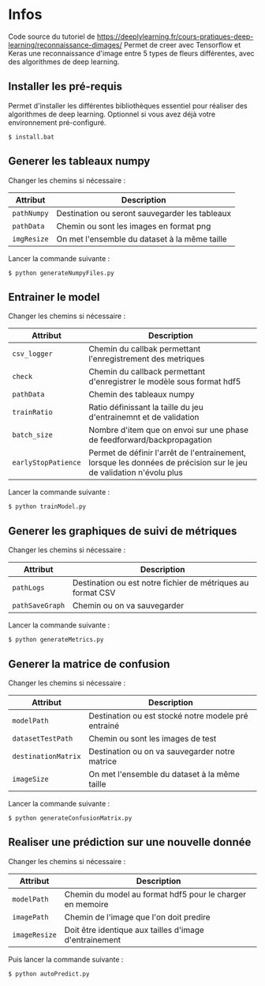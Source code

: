 # Infos
Code source du tutoriel de https://deeplylearning.fr/cours-pratiques-deep-learning/reconnaissance-dimages/
Permet de creer avec Tensorflow et Keras une reconnaissance d'image entre 5 types de fleurs différentes, avec des algorithmes de deep learning.

## Installer les pré-requis
Permet d'installer les différentes bibliothèques essentiel pour réaliser des algorithmes de deep learning. Optionnel si vous avez déjà votre environnement pré-configuré.

`$ install.bat`

## Generer les tableaux numpy
Changer les chemins si nécessaire :

| Attribut | Description                    |
| ------------- | ------------------------------ |
| `pathNumpy`      | Destination ou seront sauvegarder les tableaux      |
| `pathData`   | Chemin ou sont les images en format png    |
| `imgResize`   | On met l'ensemble du dataset à la même taille    | 

Lancer la commande suivante :

`$ python generateNumpyFiles.py`

## Entrainer le model
Changer les chemins si nécessaire :

| Attribut | Description                    |
| ------------- | ------------------------------ |
| `csv_logger`      | Chemin du callbak permettant l'enregistrement des metriques      |
| `check`   | Chemin du callback permettant d'enregistrer le modèle sous format hdf5    |
| `pathData`   | Chemin des tableaux numpy   |
| `trainRatio`   | Ratio définissant la taille du jeu d'entrainemnt et de validation   |
| `batch_size`   | Nombre d'item que on envoi sur une phase de feedforward/backpropagation   |
| `earlyStopPatience`   | Permet de définir l'arrêt de l'entrainement, lorsque les données de précision sur le jeu de validation n'évolu plus  |

Lancer la commande suivante :

`$ python trainModel.py`

## Generer les graphiques de suivi de métriques
Changer les chemins si nécessaire :

| Attribut | Description                    |
| ------------- | ------------------------------ |
| `pathLogs`      | Destination ou est notre fichier de métriques au format CSV      |
| `pathSaveGraph`   | Chemin ou on va sauvegarder    |

Lancer la commande suivante :

`$ python generateMetrics.py`

## Generer la matrice de confusion
Changer les chemins si nécessaire :

| Attribut | Description                    |
| ------------- | ------------------------------ |
| `modelPath`      | Destination ou est stocké notre modele pré entrainé      |
| `datasetTestPath`   | Chemin ou sont les images de test    |
| `destinationMatrix`   | Destination ou on va sauvegarder notre matrice     |
| `imageSize`   | On met l'ensemble du dataset à la même taille    |

Lancer la commande suivante :

`$ python generateConfusionMatrix.py`

## Realiser une prédiction sur une nouvelle donnée
Changer les chemins si nécessaire :

| Attribut | Description                    |
| ------------- | ------------------------------ |
| `modelPath`      | Chemin du model au format hdf5 pour le charger en memoire      |
| `imagePath`   | Chemin de l'image que l'on doit predire    |
| `imageResize`   | Doit être identique aux tailles d'image d'entrainement    |

Puis lancer la commande suivante :

`$ python autoPredict.py`
